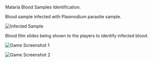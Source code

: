 Malaria Blood Samples Identification.

Blood sample infected with Plasmodium parasite sample.

![Infected Sample](https://ibb.co/YW9Ndfz)

Blood film slides being shown to the players to identify infected blood.

![Game Screenshot 1](https://ibb.co/M5mtCK1)


![Game Screenshot 2](https://ibb.co/CKjm4vC)





